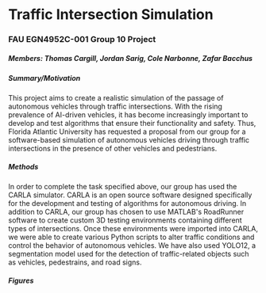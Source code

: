 # Traffic Intersection Simulation
### FAU EGN4952C-001 Group 10 Project
##### Members: Thomas Cargill, Jordan Sarig, Cole Narbonne, Zafar Bacchus

##### Summary/Motivation
This project aims to create a realistic simulation of the passage of autonomous vehicles through traffic intersections. With the rising prevalence of AI-driven vehicles, it has become increasingly important to develop and test algorithms that ensure their functionality and safety. Thus, Florida Atlantic University has requested a proposal from our group for a software-based simulation of autonomous vehicles driving through traffic intersections in the presence of other vehicles and pedestrians.

##### Methods
In order to complete the task specified above, our group has used the CARLA simulator. CARLA is an open source software designed specifically for the development and testing of algorithms for autonomous driving. In addition to CARLA, our group has chosen to use MATLAB's RoadRunner software to create custom 3D testing environments containing different types of intersections. Once these environments were imported into CARLA, we were able to create various Python scripts to alter traffic conditions and control the behavior of autonomous vehicles. We have also used YOLO12, a segmentation model used for the detection of traffic-related objects such as vehicles, pedestrains, and road signs.

##### Figures
